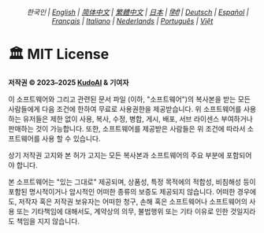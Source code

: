 <div align="center">
    <h6>
        <picture>
            <source type="image/svg+xml" media="(prefers-color-scheme: dark)" srcset="https://media.chatgptjs.org/images/icons/earth-americas-white-icon32.svg?main">
            <img height=14 src="https://media.chatgptjs.org/images/icons/earth-americas-icon32.svg?main">
        </picture>
        &nbsp;한국인 |
        <a href="../../LICENSE.md">English</a> |
        <a href="../zh-cn/LICENSE.md">简体中文</a> |
        <a href="../zh-tw/LICENSE.md">繁體中文</a> |
        <a href="../ja/LICENSE.md">日本</a> |
        <a href="../hi/LICENSE.md">हिंदी</a> |
        <a href="../de/LICENSE.md">Deutsch</a> |
        <a href="../es/LICENSE.md">Español</a> |
        <a href="../fr/LICENSE.md">Français</a> |
        <a href="../it/LICENSE.md">Italiano</a> |
        <a href="../nl/LICENSE.md">Nederlands</a> |
        <a href="../pt/LICENSE.md">Português</a> |
        <a href="../vi/LICENSE.md">Việt</a>
    </h6>
</div>

# 🏛️ MIT License

**저작권 © 2023–2025 [KudoAI](https://github.com/KudoAI) & 기여자**

이 소프트웨어와 그리고 관련된 문서 파일 (이하, "소프트웨어")의 복사본을 받는 모든 사람들에게 다음 조건에 한하여 무료로 사용권한을 제공받습니다.
위 소프트웨어를 사용하는 유저들은 제한 없이 사용, 복사, 수정, 병합, 게시, 배포, 서브 라이센스 부여하거나 판매하는 것이 가능합니다.
또한, 소프트웨어를 제공받은 사람들은 위 조건에 따라서 소프트웨어를 사용 할 수 있습니다.

상기 저작권 고지와 본 허가 고지는 모든 복사본과 소프트웨어의 주요 부분에 포함되어야 합니다.

본 소프트웨어는 "있는 그대로" 제공되며, 상품성, 특정 목적에의 적합성, 비침해성 등이 포함된 명시적이거나 암시적인 어떠한 종류의 보증도 제공되지 않습니다.
어떠한 경우에도, 저작자 혹은 저작권 보유자는 어떠한 청구, 손해 혹은 소프트웨어나 소프트웨어의 사용 또는 기타책임에 대해서도, 계약상의 의무, 불법행위 또는 기타 이유로 인한 것일지라도 책임을 지지 않습니다. 
